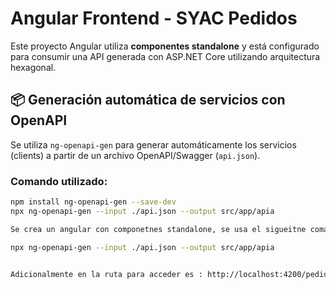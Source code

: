 # Angular Frontend - SYAC Pedidos

Este proyecto Angular utiliza **componentes standalone** y está configurado para consumir una API generada con ASP.NET Core utilizando arquitectura hexagonal.

## 📦 Generación automática de servicios con OpenAPI

Se utiliza `ng-openapi-gen` para generar automáticamente los servicios (clients) a partir de un archivo OpenAPI/Swagger (`api.json`).

### Comando utilizado:

```bash
npm install ng-openapi-gen --save-dev
npx ng-openapi-gen --input ./api.json --output src/app/apia

Se crea un angular con componetnes standalone, se usa el sigueitne comando para poder hacer un sacffold de los servicios gracias al npm install ng-openapi-gen --save-dev

npx ng-openapi-gen --input ./api.json --output src/app/apia


Adicionalmente en la ruta para acceder es : http://localhost:4200/pedidos y se configuro para que la URL base del api fuese: https://localhost:7102 / en el archivo ApiConfiguration que contiene